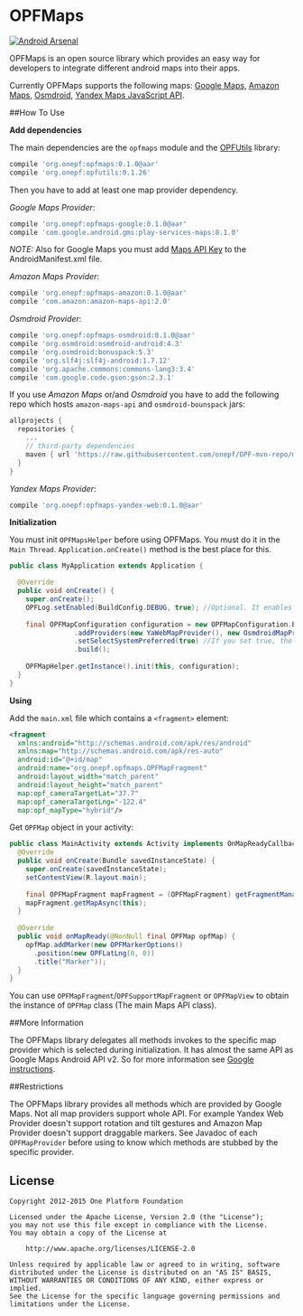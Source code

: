# OPFMaps

[![Android Arsenal](https://img.shields.io/badge/Android%20Arsenal-OPFMaps-brightgreen.svg?style=flat)](http://android-arsenal.com/details/1/2622)

OPFMaps is an open source library which provides an easy way for developers to integrate different android maps into their apps.

Currently OPFMaps supports the following maps: [Google Maps][google-maps], [Amazon Maps][amazon-maps], [Osmdroid][osmdroid], [Yandex Maps JavaScript API][yandex-web-maps].

##How To Use

**Add dependencies**

The main dependencies are the `opfmaps` module and the [OPFUtils][opfutils] library:

```gradle
compile 'org.onepf:opfmaps:0.1.0@aar'
compile 'org.onepf:opfutils:0.1.26'
```
Then you have to add at least one map provider dependency.

*Google Maps Provider*:

```gradle
compile 'org.onepf:opfmaps-google:0.1.0@aar'
compile 'com.google.android.gms:play-services-maps:8.1.0'
```

*NOTE:* Also for Google Maps you must add [Maps API Key][google-api-key] to the AndroidManifest.xml file.

*Amazon Maps Provider*:

```gradle
compile 'org.onepf:opfmaps-amazon:0.1.0@aar'
compile 'com.amazon:amazon-maps-api:2.0'
```

*Osmdroid Provider*:

```gradle
compile 'org.onepf:opfmaps-osmdroid:0.1.0@aar'
compile 'org.osmdroid:osmdroid-android:4.3'
compile 'org.osmdroid:bonuspack:5.3'
compile 'org.slf4j:slf4j-android:1.7.12'
compile 'org.apache.commons:commons-lang3:3.4'
compile 'com.google.code.gson:gson:2.3.1'
```

If you use *Amazon Maps* or/and *Osmdroid* you have to add the following repo which hosts `amazon-maps-api` and `osmdroid-bounspack` jars:

```gradle
allprojects {
  repositories {
    ...
    // third-party dependencies
    maven { url 'https://raw.githubusercontent.com/onepf/OPF-mvn-repo/master/' }
  }
}
```

*Yandex Maps Provider*:

```gradle
compile 'org.onepf:opfmaps-yandex-web:0.1.0@aar'
```


**Initialization**

You must init `OPFMapsHelper` before using OPFMaps. You must do it in the `Main Thread`. `Application.onCreate()` method is the best place for this.

```java
public class MyApplication extends Application {

  @Override
  public void onCreate() {
    super.onCreate();
    OPFLog.setEnabled(BuildConfig.DEBUG, true); //Optional. It enables debug logs of the OPFMaps library in the debug build of your apk.
    
    final OPFMapConfiguration configuration = new OPFMapConfiguration.Builder()
                .addProviders(new YaWebMapProvider(), new OsmdroidMapProvider(), new GoogleMapProvider(), new AmazonMapProvider()) //Add all providers. The priority of the providers corresponds to the order in which they were added.
                .setSelectSystemPreferred(true) //If you set true, the system push provider will get the highest priority. Default value is false.
                .build(); 
    
    OPFMapHelper.getInstance().init(this, configuration);
  }
}
```

**Using**

Add the `main.xml` file which contains a `<fragment>` element:

```xml
<fragment
  xmlns:android="http://schemas.android.com/apk/res/android"
  xmlns:map="http://schemas.android.com/apk/res-auto"
  android:id="@+id/map"
  android:name="org.onepf.opfmaps.OPFMapFragment"
  android:layout_width="match_parent"
  android:layout_height="match_parent"
  map:opf_cameraTargetLat="37.7"
  map:opf_cameraTargetLng="-122.4"
  map:opf_mapType="hybrid"/>
```

Get `OPFMap` object in your activity:

```java
public class MainActivity extends Activity implements OnMapReadyCallback {
  @Override
  public void onCreate(Bundle savedInstanceState) {
    super.onCreate(savedInstanceState);
    setContentView(R.layout.main);
    
    final OPFMapFragment mapFragment = (OPFMapFragment) getFragmentManager().findFragmentById(R.id.map);
    mapFragment.getMapAsync(this);
  }
  
  @Override
  public void onMapReady(@NonNull final OPFMap opfMap) {
    opfMap.addMarker(new OPFMarkerOptions()
      .position(new OPFLatLng(0, 0))
      .title("Marker"));
  }
}
```

You can use `OPFMapFragment`/`OPFSupportMapFragment` or `OPFMapView` to obtain the instance of `OPFMap` class (The main Maps API class).

##More Information

The OPFMaps library delegates all methods invokes to the specific map provider which is selected during initialization. It has almost the same API as Google Maps Android API v2. So for more information see [Google instructions][google-instructions].

##Restrictions

The OPFMaps library provides all methods which are provided by Google Maps. Not all map providers support whole API. For example Yandex Web Provider doesn't support rotation and tilt gestures and Amazon Map Provider doesn't support draggable markers. See Javadoc of each `OPFMapProvider` before using to know which methods are stubbed by the specific provider.

## License

    Copyright 2012-2015 One Platform Foundation

    Licensed under the Apache License, Version 2.0 (the "License");
    you may not use this file except in compliance with the License.
    You may obtain a copy of the License at

        http://www.apache.org/licenses/LICENSE-2.0

    Unless required by applicable law or agreed to in writing, software
    distributed under the License is distributed on an "AS IS" BASIS,
    WITHOUT WARRANTIES OR CONDITIONS OF ANY KIND, either express or implied.
    See the License for the specific language governing permissions and
    limitations under the License.
    
    
[google-maps]: https://developers.google.com/maps/documentation/android-api
[amazon-maps]: https://developer.amazon.com/public/apis/experience/maps
[osmdroid]: https://github.com/osmdroid/osmdroid
[yandex-web-maps]: https://tech.yandex.ru/maps/jsapi
[google-api-key]: https://developers.google.com/maps/documentation/android-api/signup
[google-instructions]: https://developers.google.com/maps/documentation/android-api/intro
[opfutils]: https://github.com/onepf/OPFUtils

